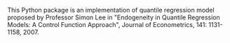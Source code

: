 This Python package is an implementation of quantile regression model proposed by Professor Simon Lee in "Endogeneity in Quantile Regression Models: A Control Function Approach", Journal of Econometrics, 141: 1131-1158, 2007.
